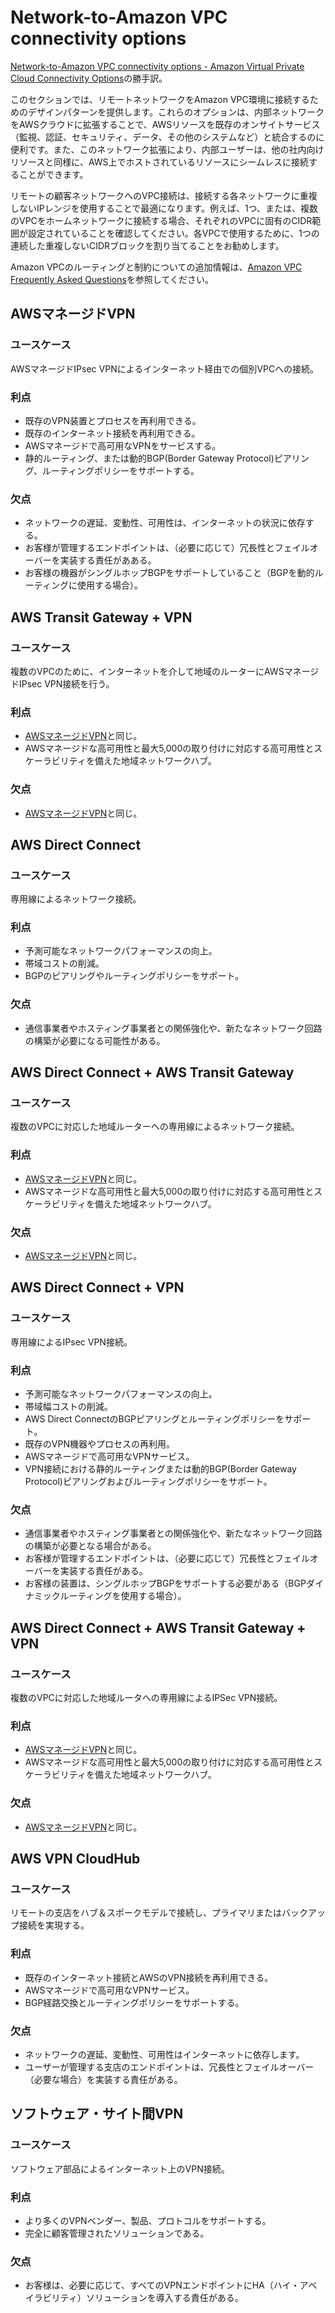 # Network-to-Amazon VPC connectivity options

[Network-to-Amazon VPC connectivity options - Amazon Virtual Private Cloud Connectivity Options](https://docs.aws.amazon.com/ja_jp/whitepapers/latest/aws-vpc-connectivity-options/network-to-amazon-vpc-connectivity-options.html)の勝手訳。

このセクションでは、リモートネットワークをAmazon VPC環境に接続するためのデザインパターンを提供します。これらのオプションは、内部ネットワークをAWSクラウドに拡張することで、AWSリソースを既存のオンサイトサービス（監視、認証、セキュリティ、データ、その他のシステムなど）と統合するのに便利です。また、このネットワーク拡張により、内部ユーザーは、他の社内向けリソースと同様に、AWS上でホストされているリソースにシームレスに接続することができます。

リモートの顧客ネットワークへのVPC接続は、接続する各ネットワークに重複しないIPレンジを使用することで最適になります。例えば、1つ、または、複数のVPCをホームネットワークに接続する場合、それぞれのVPCに固有のCIDR範囲が設定されていることを確認してください。各VPCで使用するために、1つの連続した重複しないCIDRブロックを割り当てることをお勧めします。

Amazon VPCのルーティングと制約についての追加情報は、[Amazon VPC Frequently Asked Questions](http://aws.amazon.com/vpc/faqs/)を参照してください。

## <a name="aws-managed-vpn"></a>AWSマネージドVPN

### ユースケース

AWSマネージドIPsec VPNによるインターネット経由での個別VPCへの接続。

### 利点

- 既存のVPN装置とプロセスを再利用できる。
- 既存のインターネット接続を再利用できる。
- AWSマネージドで高可用なVPNをサービスする。
- 静的ルーティング、または動的BGP(Border Gateway Protocol)ピアリング、ルーティングポリシーをサポートする。

### 欠点

- ネットワークの遅延、変動性、可用性は、インターネットの状況に依存する。
- お客様が管理するエンドポイントは、（必要に応じて）冗長性とフェイルオーバーを実装する責任があある。
- お客様の機器がシングルホップBGPをサポートしていること（BGPを動的ルーティングに使用する場合）。

## AWS Transit Gateway + VPN

### ユースケース

複数のVPCのために、インターネットを介して地域のルーターにAWSマネージドIPsec VPN接続を行う。

### 利点

- [AWSマネージドVPN](#aws-managed-vpn)と同じ。
- AWSマネージドな高可用性と最大5,000の取り付けに対応する高可用性とスケーラビリティを備えた地域ネットワークハブ。

### 欠点

- [AWSマネージドVPN](#aws-managed-vpn)と同じ。

## AWS Direct Connect

### ユースケース

専用線によるネットワーク接続。

### 利点

- 予測可能なネットワークパフォーマンスの向上。
- 帯域コストの削減。
- BGPのピアリングやルーティングポリシーをサポート。

### 欠点

- 通信事業者やホスティング事業者との関係強化や、新たなネットワーク回路の構築が必要になる可能性がある。

## AWS Direct Connect + AWS Transit Gateway

### ユースケース

複数のVPCに対応した地域ルーターへの専用線によるネットワーク接続。

### 利点

- [AWSマネージドVPN](#aws-managed-vpn)と同じ。
- AWSマネージドな高可用性と最大5,000の取り付けに対応する高可用性とスケーラビリティを備えた地域ネットワークハブ。

### 欠点

- [AWSマネージドVPN](#aws-managed-vpn)と同じ。

## AWS Direct Connect + VPN

### ユースケース

専用線によるIPsec VPN接続。

### 利点

- 予測可能なネットワークパフォーマンスの向上。
- 帯域幅コストの削減。
- AWS Direct ConnectのBGPピアリングとルーティングポリシーをサポート。
- 既存のVPN機器やプロセスの再利用。
- AWSマネージドで高可用なVPNサービス。
- VPN接続における静的ルーティングまたは動的BGP(Border Gateway Protocol)ピアリングおよびルーティングポリシーをサポート。

### 欠点

- 通信事業者やホスティング事業者との関係強化や、新たなネットワーク回路の構築が必要となる場合がある。
- お客様が管理するエンドポイントは、（必要に応じて）冗長性とフェイルオーバーを実装する責任がある。
- お客様の装置は、シングルホップBGPをサポートする必要がある（BGPダイナミックルーティングを使用する場合）。

## AWS Direct Connect + AWS Transit Gateway + VPN

### ユースケース

複数のVPCに対応した地域ルータへの専用線によるIPSec VPN接続。

### 利点

- [AWSマネージドVPN](#aws-managed-vpn)と同じ。
- AWSマネージドな高可用性と最大5,000の取り付けに対応する高可用性とスケーラビリティを備えた地域ネットワークハブ。

### 欠点

- [AWSマネージドVPN](#aws-managed-vpn)と同じ。

## AWS VPN CloudHub

### ユースケース

リモートの支店をハブ＆スポークモデルで接続し、プライマリまたはバックアップ接続を実現する。

### 利点

- 既存のインターネット接続とAWSのVPN接続を再利用できる。
- AWSマネージドで高可用なVPNサービス。
- BGP経路交換とルーティングポリシーをサポートする。

### 欠点

- ネットワークの遅延、変動性、可用性はインターネットに依存します。
- ユーザーが管理する支店のエンドポイントは、冗長性とフェイルオーバー（必要な場合）を実装する責任がある。

## ソフトウェア・サイト間VPN

### ユースケース

ソフトウェア部品によるインターネット上のVPN接続。

### 利点

- より多くのVPNベンダー、製品、プロトコルをサポートする。
- 完全に顧客管理されたソリューションである。

### 欠点

- お客様は、必要に応じて、すべてのVPNエンドポイントにHA（ハイ・アベイラビリティ）ソリューションを導入する責任がある。
